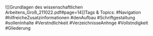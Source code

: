 
![[Grundlagen des wissenschaftlichen Arbeitens_Groß_211022.pdf#page=14]]Tags & Topics:
   #Navigation
   #hilfreicheZusatzinformationen
   #denAufbau
   #Schriftgestaltung
   #sollenInhalte
   #Verstndlichkeit
   #VerzeichnisseAnhnge
   #Vollstndigkeit
   #Gliederung
